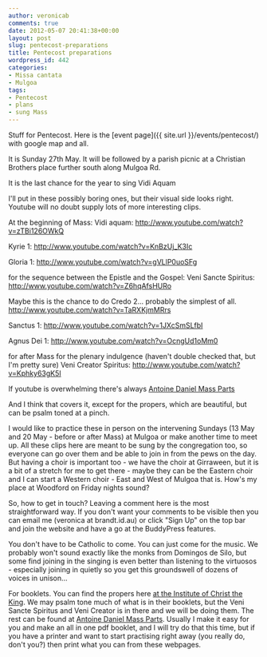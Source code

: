 ```yaml
---
author: veronicab
comments: true
date: 2012-05-07 20:41:38+00:00
layout: post
slug: pentecost-preparations
title: Pentecost preparations
wordpress_id: 442
categories:
- Missa cantata
- Mulgoa
tags:
- Pentecost
- plans
- sung Mass
---
```


Stuff for Pentecost.  Here is the [event page]({{ site.url }}/events/pentecost/) with google map and all.

It is Sunday 27th May.  It will be followed by a parish picnic at a Christian Brothers place further south along Mulgoa Rd.

It is the last chance for the year to sing Vidi Aquam

I'll put in these possibly boring ones, but their visual side looks right.  Youtube will no doubt supply lots of more interesting clips.

At the beginning of Mass:
Vidi aquam:
http://www.youtube.com/watch?v=zTBi126OWkQ

Kyrie 1:
http://www.youtube.com/watch?v=KnBzUj_K3Ic

Gloria 1:
http://www.youtube.com/watch?v=gVLlP0uoSFg

for the sequence between the Epistle and the Gospel:
Veni Sancte Spiritus:
http://www.youtube.com/watch?v=Z6hqAfsHURo

Maybe this is the chance to do Credo 2...  probably the simplest of all.
http://www.youtube.com/watch?v=TaRXKjmMRrs

Sanctus 1:
http://www.youtube.com/watch?v=1JXcSmSLfbI

Agnus Dei 1:
http://www.youtube.com/watch?v=OcngUd1oMm0

for after Mass for the plenary indulgence (haven't double checked that, but I'm pretty sure)
Veni Creator Spiritus:
http://www.youtube.com/watch?v=Kphky63gK5I

If youtube is overwhelming there's always [Antoine Daniel Mass Parts](http://antoinedanielmass.org/kyriale)

And I think that covers it, except for the propers, which are beautiful, but can be psalm toned at a pinch.

I would like to practice these in person on the intervening Sundays (13 May and 20 May - before or after Mass) at Mulgoa or make another time to meet up.  All these clips here are meant to be sung by the congregation too, so everyone can go over them and be able to join in from the pews on the day.  But having a choir is important too - we have the choir at Girraween, but it is a bit of a stretch for me to get there - maybe they can be the Eastern choir and I can start a Western choir - East and West of Mulgoa that is.  How's my place at Woodford on Friday nights sound?

So, how to get in touch?  Leaving a comment here is the most straightforward way.  If you don't want your comments to be visible then you can email me (veronica at brandt.id.au) or click "Sign Up" on the top bar and join the website and have a go at the BuddyPress features.

You don't have to be Catholic to come.  You can just come for the music.  We probably won't sound exactly like the monks from Domingos de Silo, but some find joining in the singing is even better than listening to the virtuosos - especially joining in quietly so you get this groundswell of dozens of voices in unison...

For booklets.  You can find the propers here [at the Institute of Christ the King](http://www.institute-christ-king.org/latin-mass-resources/sacred-music/).  We may psalm tone much of what is in their booklets, but the Veni Sancte Spiritus and Veni Creator is in there and we will be doing them.  The rest can be found at [Antoine Daniel Mass Parts](http://antoinedanielmass.org/kyriale).  Usually I make it easy for you and make an all in one pdf booklet, and I will try do that this time, but if you have a printer and want to start practising right away (you really do, don't you?) then print what you can from these webpages.
